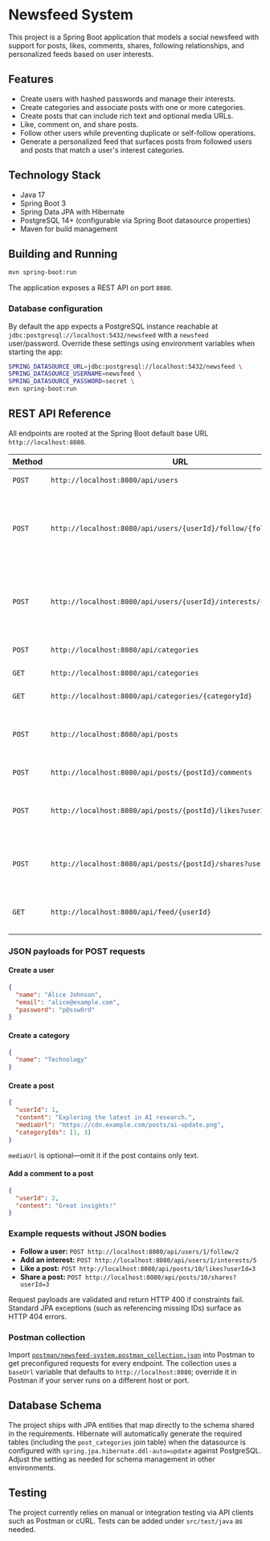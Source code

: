 # Newsfeed System

This project is a Spring Boot application that models a social newsfeed with support for posts, likes, comments, shares, following relationships, and personalized feeds based on user interests.

## Features

- Create users with hashed passwords and manage their interests.
- Create categories and associate posts with one or more categories.
- Create posts that can include rich text and optional media URLs.
- Like, comment on, and share posts.
- Follow other users while preventing duplicate or self-follow operations.
- Generate a personalized feed that surfaces posts from followed users and posts that match a user's interest categories.

## Technology Stack

- Java 17
- Spring Boot 3
- Spring Data JPA with Hibernate
- PostgreSQL 14+ (configurable via Spring Boot datasource properties)
- Maven for build management

## Building and Running

```bash
mvn spring-boot:run
```

The application exposes a REST API on port `8080`.

### Database configuration

By default the app expects a PostgreSQL instance reachable at `jdbc:postgresql://localhost:5432/newsfeed` with a `newsfeed` user/password. Override these settings using environment variables when starting the app:

```bash
SPRING_DATASOURCE_URL=jdbc:postgresql://localhost:5432/newsfeed \
SPRING_DATASOURCE_USERNAME=newsfeed \
SPRING_DATASOURCE_PASSWORD=secret \
mvn spring-boot:run
```

## REST API Reference

All endpoints are rooted at the Spring Boot default base URL `http://localhost:8080`.

| Method | URL | Description |
| --- | --- | --- |
| `POST` | `http://localhost:8080/api/users` | Create a user. |
| `POST` | `http://localhost:8080/api/users/{userId}/follow/{followeeId}` | Follow another user (path variables only, no request body). |
| `POST` | `http://localhost:8080/api/users/{userId}/interests/{categoryId}` | Add a category to a user's interests (path variables only). |
| `POST` | `http://localhost:8080/api/categories` | Create a category. |
| `GET` | `http://localhost:8080/api/categories` | List all categories. |
| `GET` | `http://localhost:8080/api/categories/{categoryId}` | Get a single category. |
| `POST` | `http://localhost:8080/api/posts` | Create a post that belongs to one or more categories. |
| `POST` | `http://localhost:8080/api/posts/{postId}/comments` | Comment on a post. |
| `POST` | `http://localhost:8080/api/posts/{postId}/likes?userId={userId}` | Like a post (user supplied as query parameter). |
| `POST` | `http://localhost:8080/api/posts/{postId}/shares?userId={userId}` | Share a post (user supplied as query parameter). |
| `GET` | `http://localhost:8080/api/feed/{userId}` | Retrieve the personalized feed for a user. |

### JSON payloads for POST requests

#### Create a user

```json
{
  "name": "Alice Johnson",
  "email": "alice@example.com",
  "password": "p@ssw0rd"
}
```

#### Create a category

```json
{
  "name": "Technology"
}
```

#### Create a post

```json
{
  "userId": 1,
  "content": "Exploring the latest in AI research.",
  "mediaUrl": "https://cdn.example.com/posts/ai-update.png",
  "categoryIds": [1, 3]
}
```

`mediaUrl` is optional—omit it if the post contains only text.

#### Add a comment to a post

```json
{
  "userId": 2,
  "content": "Great insights!"
}
```

### Example requests without JSON bodies

- **Follow a user:** `POST http://localhost:8080/api/users/1/follow/2`
- **Add an interest:** `POST http://localhost:8080/api/users/1/interests/5`
- **Like a post:** `POST http://localhost:8080/api/posts/10/likes?userId=3`
- **Share a post:** `POST http://localhost:8080/api/posts/10/shares?userId=3`

Request payloads are validated and return HTTP 400 if constraints fail. Standard JPA exceptions (such as referencing missing IDs) surface as HTTP 404 errors.

### Postman collection

Import [`postman/newsfeed-system.postman_collection.json`](postman/newsfeed-system.postman_collection.json) into Postman to get preconfigured requests for every endpoint. The collection uses a `baseUrl` variable that defaults to `http://localhost:8080`; override it in Postman if your server runs on a different host or port.

## Database Schema

The project ships with JPA entities that map directly to the schema shared in the requirements. Hibernate will automatically generate the required tables (including the `post_categories` join table) when the datasource is configured with `spring.jpa.hibernate.ddl-auto=update` against PostgreSQL. Adjust the setting as needed for schema management in other environments.

## Testing

The project currently relies on manual or integration testing via API clients such as Postman or cURL. Tests can be added under `src/test/java` as needed.
